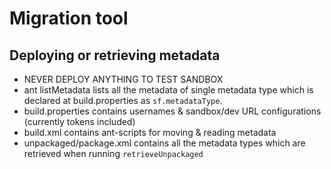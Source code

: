 # Migration tool
## Deploying or retrieving metadata
- NEVER DEPLOY ANYTHING TO TEST SANDBOX
- ant listMetadata lists all the metadata of single metadata type which is declared at build.properties as `sf.metadataType`.
- build.properties contains usernames & sandbox/dev URL configurations (currently tokens included)
- build.xml contains ant-scripts for moving & reading metadata
- unpackaged/package.xml contains all the metadata types which are retrieved when running `retrieveUnpackaged`

